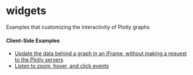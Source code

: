 widgets
=======

Examples that customizing the interactivity of Plotly graphs

#### Client-Side Examples

- [Update the data behind a graph in an iFrame, without making a request to the Plotly servers](https://github.com/plotly/widgets/blob/master/clientside-examples/restyle--updating_a_graphs_data.html)
- [Listen to zoom, hover, and click events](https://github.com/plotly/widgets/blob/master/clientside-examples/zoom-click-hover-listeners.html)
